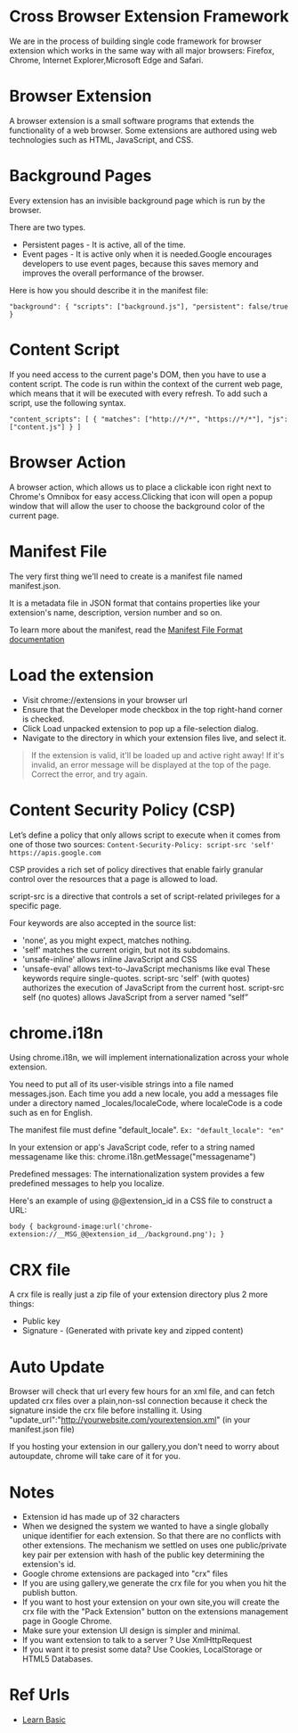 # Cross Browser Extension Framework
We are in the process of building single code framework for browser extension which works in the same way with all major browsers: Firefox, Chrome, Internet Explorer,Microsoft Edge and Safari.

# Browser Extension
A browser extension is a small software programs that extends the functionality of a web browser. 
Some extensions are authored using web technologies such as HTML, JavaScript, and CSS.

# Background Pages
Every extension has an invisible background page which is run by the browser.

There are two types.

* Persistent pages - It is active, all of the time.
* Event pages - It is active only when it is needed.Google encourages developers to use event pages, because this saves memory and improves the overall performance of the browser.

Here is how you should describe it in the manifest file:

`"background": {
    "scripts": ["background.js"],
    "persistent": false/true
}`

# Content Script
If you need access to the current page's DOM, then you have to use a content script. The code is run within the context of the current web page, which means that it will be executed with every refresh. To add such a script, use the following syntax.

`"content_scripts": [
    {
        "matches": ["http://*/*", "https://*/*"],
        "js": ["content.js"]
    }
]`

# Browser Action
A browser action, which allows us to place a clickable icon right next to Chrome's Omnibox for easy access.Clicking that icon will open a popup window that will allow the user to choose the background color of the current page.

# Manifest File
The very first thing we'll need to create is a manifest file named manifest.json.

It is a metadata file in JSON format that contains properties like your extension's name, description, version number and so on. 

To learn more about the manifest, read the [Manifest File Format documentation](https://developer.chrome.com/extensions/manifest)

# Load the extension
* Visit chrome://extensions in your browser url
* Ensure that the Developer mode checkbox in the top right-hand corner is checked.
* Click Load unpacked extension to pop up a file-selection dialog.
* Navigate to the directory in which your extension files live, and select it.
> If the extension is valid, it'll be loaded up and active right away! If it's invalid, an error message will be displayed at the top of the page. Correct the error, and try again.

# Content Security Policy (CSP)
Let’s define a policy that only allows script to execute when it comes from one of those two sources:
`Content-Security-Policy: script-src 'self' https://apis.google.com`

CSP provides a rich set of policy directives that enable fairly granular control over the resources that a page is allowed to load.
 
script-src is a directive that controls a set of script-related privileges for a specific page.

Four keywords are also accepted in the source list:
* 'none', as you might expect, matches nothing.
* 'self' matches the current origin, but not its subdomains.
* 'unsafe-inline' allows inline JavaScript and CSS
* 'unsafe-eval' allows text-to-JavaScript mechanisms like eval
These keywords require single-quotes. 
script-src 'self' (with quotes) authorizes the execution of JavaScript from the current host.
script-src self (no quotes) allows JavaScript from a server named “self”


# chrome.i18n
Using chrome.i18n, we will implement internationalization across your whole extension.

You need to put all of its user-visible strings into a file named messages.json. Each time you add a new locale, you add a messages file under a directory named _locales/localeCode, where localeCode is a code such as en for English.

The manifest file must define "default_locale".
`Ex: "default_locale": "en"`

In your extension or app's JavaScript code, refer to a string named messagename like this:
chrome.i18n.getMessage("messagename")

Predefined messages:
The internationalization system provides a few predefined messages to help you localize.

Here's an example of using @@extension_id in a CSS file to construct a URL:

`body {
 background-image:url('chrome-extension://__MSG_@@extension_id__/background.png');
}`

# CRX file
A crx file is really just a zip file of your extension directory plus 2 more things:

* Public key
* Signature - (Generated with private key and zipped content)

# Auto Update
Browser will check that url every few hours for an xml file, and can fetch updated crx files over a plain,non-ssl connection because it check the signature inside the crx file before installing it.
Using "update_url":"http://yourwebsite.com/yourextension.xml" (in your manifest.json file)

If you hosting your extension in our gallery,you don't need to worry about autoupdate, chrome will take care of it for you.

# Notes
* Extension id has made up of 32 characters
* When we designed the system we wanted to have a single globally unique identifier for each extension. So that there are no conflicts with other extensions. The mechanism we settled on uses one public/private key pair per extension with hash of the public key determining the extension's id.
* Google chrome extensions are packaged into "crx" files
* If you are using gallery,we generate the crx file for you when you hit the publish button.
* If you want to host your extension on your own site,you will create the crx file with the "Pack Extension" button on the extensions management page in Google Chrome.
* Make sure your extension UI design is simpler and minimal.
* If you want extension to talk to a server ? Use XmlHttpRequest
* If you want it to presist some data? Use Cookies, LocalStorage or HTML5 Databases.

# Ref Urls
* [Learn Basic](https://developer.chrome.com/extensions)
